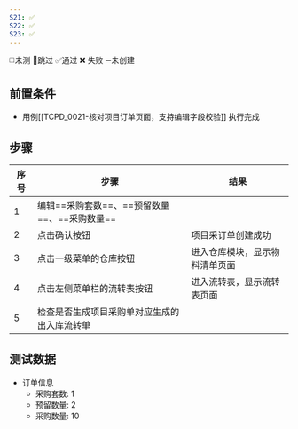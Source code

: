 ```yaml
---
S21: ✅
S22: ✅
S23: ✅
---
```

◻️未测    🚫跳过     ✅通过    ❌ 失败    ➖未创建

## 前置条件

- 用例[[TCPD_0021-核对项目订单页面，支持编辑字段校验]] 执行完成

## 步骤

| 序号  | 步骤                           | 结果              |
| --- | ---------------------------- | --------------- |
| 1   | 编辑==采购套数==、==预留数量==、==采购数量== |                 |
| 2   | 点击确认按钮                       | 项目采订单创建成功       |
| 3   | 点击一级菜单的仓库按钮                  | 进入仓库模块，显示物料清单页面 |
| 4   | 点击左侧菜单栏的流转表按钮                | 进入流转表，显示流转表页面   |
| 5   | 检查是否生成项目采购单对应生成的出入库流转单       |                 |

## 测试数据

- 订单信息
	- 采购套数: 1
	- 预留数量: 2
	- 采购数量: 10
